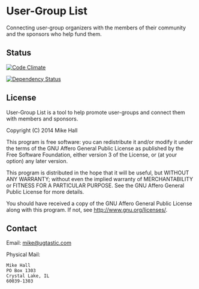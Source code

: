 # User-Group List

Connecting user-group organizers with the members of their community and the sponsors who help fund them.

## Status

[![Code Climate](https://codeclimate.com/github/ugtastic/uglst.png)](https://codeclimate.com/github/ugtastic/uglst)

[![Dependency Status](https://gemnasium.com/ugtastic/uglst.svg)](https://gemnasium.com/ugtastic/uglst)

## License

User-Group List is a tool to help promote user-groups and connect them with members and sponsors.

Copyright (C) 2014  Mike Hall

This program is free software: you can redistribute it and/or modify
it under the terms of the GNU Affero General Public License as
published by the Free Software Foundation, either version 3 of the
License, or (at your option) any later version.

This program is distributed in the hope that it will be useful,
but WITHOUT ANY WARRANTY; without even the implied warranty of
MERCHANTABILITY or FITNESS FOR A PARTICULAR PURPOSE.  See the
GNU Affero General Public License for more details.

You should have received a copy of the GNU Affero General Public License
along with this program.  If not, see <http://www.gnu.org/licenses/>.

## Contact

Email: mike@ugtastic.com

Physical Mail:

    Mike Hall
    PO Box 1303
    Crystal Lake, IL
    60039-1303


